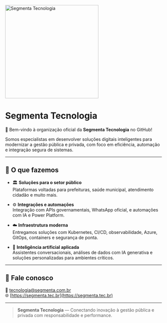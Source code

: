 <p align="left">
  <img src="https://segmenta.com.br/wp-content/uploads/2023/12/Segmenta-website.png" alt="Segmenta Tecnologia" width="300"/>
</p>

# Segmenta Tecnologia

🚀 Bem-vindo à organização oficial da **Segmenta Tecnologia** no GitHub!

Somos especialistas em desenvolver soluções digitais inteligentes para modernizar a gestão pública e privada, com foco em eficiência, automação e integração segura de sistemas.

---

## 💼 O que fazemos

- 🏛️ **Soluções para o setor público**  
  Plataformas voltadas para prefeituras, saúde municipal, atendimento cidadão e muito mais.

- ⚙️ **Integrações e automações**  
  Integração com APIs governamentais, WhatsApp oficial, e automações com IA e Power Platform.

- ☁️ **Infraestrutura moderna**  
  Entregamos soluções com Kubernetes, CI/CD, observabilidade, Azure, GitOps, containers e segurança de ponta.

- 🤖 **Inteligência artificial aplicada**  
  Assistentes conversacionais, análises de dados com IA generativa e soluções personalizadas para ambientes críticos.

---

## 🤝 Fale conosco

📧 tecnologia@segmenta.com.br  
🌐 [https://segmenta.tec.br](https://segmenta.tec.br)

---

> **Segmenta Tecnologia** — Conectando inovação à gestão pública e privada com responsabilidade e performance.
